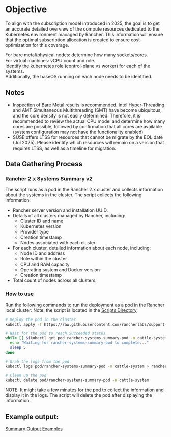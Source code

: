 

# Objective

To align with the subscription model introduced in 2025, the goal is to get an accurate detailed overview of the compute resources dedicated to the Kubernetes environment managed by Rancher.  This information will ensure that the optimal subscription allocation is created to ensure cost-optimization for this coverage.

For bare metal/physical nodes: determine how many sockets/cores.  
For virtual machines: vCPU count and role.  
Identify the kubernetes role (control-plane vs worker) for each of the systems.  
Additionally, the baseOS running on each node needs to be identified.  

## Notes

* Inspection of Bare Metal results is recommended.  Intel Hyper-Threading and AMT Simultaneous Multithreading (SMT) have become ubiquitous, and the core density is not easily determined.  Therefore, it is recommended to review the actual CPU model and determine how many cores are possible, followed by confirmation that all cores are available (system configuration may not have the functionality enabled)
* SUSE offers LTSS for resources that cannot be migrate by the EOL date (Jul 2025).  Please identify which resources will remain on a version that requires LTSS, as well as a timeline for migration. 

## Data Gathering Process
### Rancher 2.x Systems Summary v2

The script runs as a pod in the Rancher 2.x cluster and collects information about the systems in the cluster. The script collects the following information:

- Rancher server version and installation UUID.
- Details of all clusters managed by Rancher, including:
  - Cluster ID and name
  - Kubernetes version
  - Provider type
  - Creation timestamp
  - Nodes associated with each cluster
- For each cluster, detailed information about each node, including:
  - Node ID and address
  - Role within the cluster
  - CPU and RAM capacity
  - Operating system and Docker version
  - Creation timestamp
- Total count of nodes across all clusters.

### How to use

Run the following commands to run the deployment as a pod in the Rancher local cluster:
Note:  the script is located in the [Scripts Directory](./Scripts/)

```bash
# Deploy the pod in the cluster
kubectl apply -f https://raw.githubusercontent.com/rancherlabs/support-tools/master/collection/rancher/v2.x/systems-information-v2/deploy.yaml

# Wait for the pod to reach Succeeded status
while [[ $(kubectl get pod rancher-systems-summary-pod -n cattle-system -o 'jsonpath={..status.phase}') != "Succeeded" ]]; do
  echo "Waiting for rancher-systems-summary-pod to complete..."
  sleep 5
done

# Grab the logs from the pod
kubectl logs pod/rancher-systems-summary-pod -n cattle-system > rancher-systems-summary-$(date +%F).out

# Clean up the pod
kubectl delete pod/rancher-systems-summary-pod -n cattle-system
```

NOTE: It might take a few minutes for the pod to collect the information and display it in the logs. The script will delete the pod after displaying the information.

## Example output:

[Summary Output Examples](./Output)

